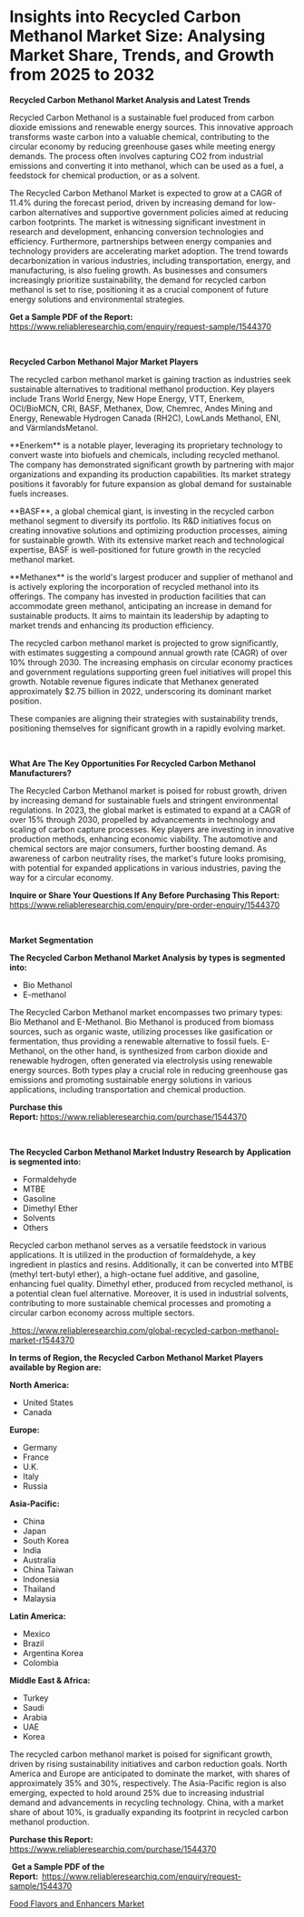 <p><h1>Insights into Recycled Carbon Methanol Market Size: Analysing Market Share, Trends, and Growth from 2025 to 2032</h1></p><p><strong>Recycled Carbon Methanol Market Analysis and Latest Trends</strong></p>
<p><p>Recycled Carbon Methanol is a sustainable fuel produced from carbon dioxide emissions and renewable energy sources. This innovative approach transforms waste carbon into a valuable chemical, contributing to the circular economy by reducing greenhouse gases while meeting energy demands. The process often involves capturing CO2 from industrial emissions and converting it into methanol, which can be used as a fuel, a feedstock for chemical production, or as a solvent.</p><p>The Recycled Carbon Methanol Market is expected to grow at a CAGR of 11.4% during the forecast period, driven by increasing demand for low-carbon alternatives and supportive government policies aimed at reducing carbon footprints. The market is witnessing significant investment in research and development, enhancing conversion technologies and efficiency. Furthermore, partnerships between energy companies and technology providers are accelerating market adoption. The trend towards decarbonization in various industries, including transportation, energy, and manufacturing, is also fueling growth. As businesses and consumers increasingly prioritize sustainability, the demand for recycled carbon methanol is set to rise, positioning it as a crucial component of future energy solutions and environmental strategies.</p></p>
<p><strong>Get a Sample PDF of the Report:&nbsp;</strong> <a href="https://www.reliableresearchiq.com/enquiry/request-sample/1544370?utm_campaign=3318&utm_medium=2&utm_source=Github&utm_content=ia&utm_term=02042025&utm_id=recycled-carbon-methanol">https://www.reliableresearchiq.com/enquiry/request-sample/1544370</a></p>
<p>&nbsp;</p>
<p><strong>Recycled Carbon Methanol Major Market Players</strong></p>
<p><p>The recycled carbon methanol market is gaining traction as industries seek sustainable alternatives to traditional methanol production. Key players include Trans World Energy, New Hope Energy, VTT, Enerkem, OCI/BioMCN, CRI, BASF, Methanex, Dow, Chemrec, Andes Mining and Energy, Renewable Hydrogen Canada (RH2C), LowLands Methanol, ENI, and VärmlandsMetanol.</p><p>**Enerkem** is a notable player, leveraging its proprietary technology to convert waste into biofuels and chemicals, including recycled methanol. The company has demonstrated significant growth by partnering with major organizations and expanding its production capabilities. Its market strategy positions it favorably for future expansion as global demand for sustainable fuels increases.</p><p>**BASF**, a global chemical giant, is investing in the recycled carbon methanol segment to diversify its portfolio. Its R&D initiatives focus on creating innovative solutions and optimizing production processes, aiming for sustainable growth. With its extensive market reach and technological expertise, BASF is well-positioned for future growth in the recycled methanol market.</p><p>**Methanex** is the world's largest producer and supplier of methanol and is actively exploring the incorporation of recycled methanol into its offerings. The company has invested in production facilities that can accommodate green methanol, anticipating an increase in demand for sustainable products. It aims to maintain its leadership by adapting to market trends and enhancing its production efficiency.</p><p>The recycled carbon methanol market is projected to grow significantly, with estimates suggesting a compound annual growth rate (CAGR) of over 10% through 2030. The increasing emphasis on circular economy practices and government regulations supporting green fuel initiatives will propel this growth. Notable revenue figures indicate that Methanex generated approximately $2.75 billion in 2022, underscoring its dominant market position.</p><p>These companies are aligning their strategies with sustainability trends, positioning themselves for significant growth in a rapidly evolving market.</p></p>
<p>&nbsp;</p>
<p><strong>What Are The Key Opportunities For Recycled Carbon Methanol Manufacturers?</strong></p>
<p><p>The Recycled Carbon Methanol market is poised for robust growth, driven by increasing demand for sustainable fuels and stringent environmental regulations. In 2023, the global market is estimated to expand at a CAGR of over 15% through 2030, propelled by advancements in technology and scaling of carbon capture processes. Key players are investing in innovative production methods, enhancing economic viability. The automotive and chemical sectors are major consumers, further boosting demand. As awareness of carbon neutrality rises, the market's future looks promising, with potential for expanded applications in various industries, paving the way for a circular economy.</p></p>
<p><strong>Inquire or Share Your Questions If Any Before Purchasing This Report:</strong> <a href="https://www.reliableresearchiq.com/enquiry/pre-order-enquiry/1544370?utm_campaign=3318&utm_medium=2&utm_source=Github&utm_content=ia&utm_term=02042025&utm_id=recycled-carbon-methanol">https://www.reliableresearchiq.com/enquiry/pre-order-enquiry/1544370</a></p>
<p>&nbsp;</p>
<p><strong>Market Segmentation</strong></p>
<p><strong>The Recycled Carbon Methanol Market Analysis by types is segmented into:</strong></p>
<p><ul><li>Bio Methanol</li><li>E-methanol</li></ul></p>
<p><p>The Recycled Carbon Methanol market encompasses two primary types: Bio Methanol and E-Methanol. Bio Methanol is produced from biomass sources, such as organic waste, utilizing processes like gasification or fermentation, thus providing a renewable alternative to fossil fuels. E-Methanol, on the other hand, is synthesized from carbon dioxide and renewable hydrogen, often generated via electrolysis using renewable energy sources. Both types play a crucial role in reducing greenhouse gas emissions and promoting sustainable energy solutions in various applications, including transportation and chemical production.</p></p>
<p><strong>Purchase this Report:&nbsp;</strong><a href="https://www.reliableresearchiq.com/purchase/1544370?utm_campaign=3318&utm_medium=2&utm_source=Github&utm_content=ia&utm_term=02042025&utm_id=recycled-carbon-methanol">https://www.reliableresearchiq.com/purchase/1544370</a></p>
<p>&nbsp;</p>
<p><strong>The Recycled Carbon Methanol Market Industry Research by Application is segmented into:</strong></p>
<p><ul><li>Formaldehyde</li><li>MTBE</li><li>Gasoline</li><li>Dimethyl Ether</li><li>Solvents</li><li>Others</li></ul></p>
<p><p>Recycled carbon methanol serves as a versatile feedstock in various applications. It is utilized in the production of formaldehyde, a key ingredient in plastics and resins. Additionally, it can be converted into MTBE (methyl tert-butyl ether), a high-octane fuel additive, and gasoline, enhancing fuel quality. Dimethyl ether, produced from recycled methanol, is a potential clean fuel alternative. Moreover, it is used in industrial solvents, contributing to more sustainable chemical processes and promoting a circular carbon economy across multiple sectors.</p></p>
<p><a href="https://www.reliableresearchiq.com/global-recycled-carbon-methanol-market-r1544370?utm_campaign=3318&utm_medium=2&utm_source=Github&utm_content=ia&utm_term=02042025&utm_id=recycled-carbon-methanol">&nbsp;https://www.reliableresearchiq.com/global-recycled-carbon-methanol-market-r1544370</a></p>
<p><strong>In terms of Region, the Recycled Carbon Methanol Market Players available by Region are:</strong></p>
<p>
    <p> <strong> North America: </strong>
        <ul>
            <li>United States</li>
            <li>Canada</li>
        </ul>
        </p> 
    <p> <strong> Europe: </strong>
        <ul>
            <li>Germany</li>
            <li>France</li>
            <li>U.K.</li>
            <li>Italy</li>
            <li>Russia</li>
        </ul>
        </p> 
    <p> <strong> Asia-Pacific: </strong>
        <ul>
            <li>China</li>
            <li>Japan</li>
            <li>South Korea</li>
            <li>India</li>
            <li>Australia</li>
            <li>China Taiwan</li>
            <li>Indonesia</li>
            <li>Thailand</li>
            <li>Malaysia</li>
        </ul>
        </p> 
    <p> <strong> Latin America: </strong>
        <ul>
            <li>Mexico</li>
            <li>Brazil</li>
            <li>Argentina Korea</li>
            <li>Colombia</li>
        </ul>
        </p> 
    <p> <strong> Middle East & Africa: </strong>
        <ul>
            <li>Turkey</li>
            <li>Saudi</li>
            <li>Arabia</li>
            <li>UAE</li>
            <li>Korea</li>
        </ul>
    </p>
    </p>
<p><p>The recycled carbon methanol market is poised for significant growth, driven by rising sustainability initiatives and carbon reduction goals. North America and Europe are anticipated to dominate the market, with shares of approximately 35% and 30%, respectively. The Asia-Pacific region is also emerging, expected to hold around 25% due to increasing industrial demand and advancements in recycling technology. China, with a market share of about 10%, is gradually expanding its footprint in recycled carbon methanol production.</p></p>
<p><strong>Purchase this Report: </strong><a href="https://www.reliableresearchiq.com/purchase/1544370?utm_campaign=3318&utm_medium=2&utm_source=Github&utm_content=ia&utm_term=02042025&utm_id=recycled-carbon-methanol">https://www.reliableresearchiq.com/purchase/1544370</a></p>
<p>&nbsp;<strong>Get a Sample PDF of the Report:&nbsp;&nbsp;</strong><a href="https://www.reliableresearchiq.com/enquiry/request-sample/1544370?utm_campaign=3318&utm_medium=2&utm_source=Github&utm_content=ia&utm_term=02042025&utm_id=recycled-carbon-methanol">https://www.reliableresearchiq.com/enquiry/request-sample/1544370</a></p>
<p><strong></strong></p>
<p><p><a href="https://github.com/bulkagumanvv/Market-Research-Report-List-1/blob/main/food-flavors-and-enhancers-market.md?utm_campaign=3318&utm_medium=2&utm_source=Github&utm_content=ia&utm_term=02042025&utm_id=recycled-carbon-methanol">Food Flavors and Enhancers Market</a></p></p>